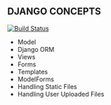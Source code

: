 DJANGO CONCEPTS
---------------
[![Build Status](https://travis-ci.org/seenureddy/django_concepts.png?branch=develop)](https://travis-ci.org/seenureddy/djnago_concepts)


- Model
- Django ORM
- Views
- Forms
- Templates
- ModelForms
- Handling Static Files
- Handling User Uploaded Files

